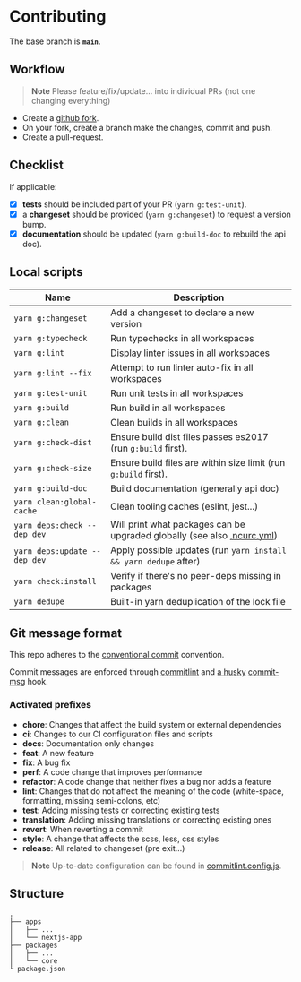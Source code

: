 # Contributing

The base branch is **`main`**.

## Workflow

> **Note**
> Please feature/fix/update... into individual PRs (not one changing everything)

- Create a [github fork](https://docs.github.com/en/get-started/quickstart/fork-a-repo).
- On your fork, create a branch make the changes, commit and push.
- Create a pull-request.

## Checklist

If applicable:

- [x] **tests** should be included part of your PR (`yarn g:test-unit`).
- [x] a **changeset** should be provided (`yarn g:changeset`) to request a version bump.
- [x] **documentation** should be updated (`yarn g:build-doc` to rebuild the api doc).

## Local scripts

| Name                         | Description                                                                                                                            |
| ---------------------------- | -------------------------------------------------------------------------------------------------------------------------------------- |
| `yarn g:changeset`           | Add a changeset to declare a new version                                                                                               |
| `yarn g:typecheck`           | Run typechecks in all workspaces                                                                                                       |
| `yarn g:lint`                | Display linter issues in all workspaces                                                                                                |
| `yarn g:lint --fix`          | Attempt to run linter auto-fix in all workspaces                                                                                       |
| `yarn g:test-unit`           | Run unit tests in all workspaces                                                                                                       |
| `yarn g:build`               | Run build in all workspaces                                                                                                            |
| `yarn g:clean`               | Clean builds in all workspaces                                                                                                         |
| `yarn g:check-dist`          | Ensure build dist files passes es2017 (run `g:build` first).                                                                           |
| `yarn g:check-size`          | Ensure build files are within size limit (run `g:build` first).                                                                        |
| `yarn g:build-doc`           | Build documentation (generally api doc)                                                                                                |
| `yarn clean:global-cache`    | Clean tooling caches (eslint, jest...)                                                                                                 |
| `yarn deps:check --dep dev`  | Will print what packages can be upgraded globally (see also [.ncurc.yml](https://github.com/teable-group/teable/blob/main/.ncurc.yml)) |
| `yarn deps:update --dep dev` | Apply possible updates (run `yarn install && yarn dedupe` after)                                                                       |
| `yarn check:install`         | Verify if there's no peer-deps missing in packages                                                                                     |
| `yarn dedupe`                | Built-in yarn deduplication of the lock file                                                                                           |

## Git message format

This repo adheres to the [conventional commit](https://www.conventionalcommits.org/en/v1.0.0/) convention.

Commit messages are enforced through [commitlint](https://github.com/conventional-changelog/commitlint) and [a husky](https://github.com/typicode/husky) [commit-msg](https://github.com/teable-group/teable/blob/main/.husky/commit-msg) hook.

### Activated prefixes

- **chore**: Changes that affect the build system or external dependencies
- **ci**: Changes to our CI configuration files and scripts
- **docs**: Documentation only changes
- **feat**: A new feature
- **fix**: A bug fix
- **perf**: A code change that improves performance
- **refactor**: A code change that neither fixes a bug nor adds a feature
- **lint**: Changes that do not affect the meaning of the code (white-space, formatting, missing semi-colons, etc)
- **test**: Adding missing tests or correcting existing tests
- **translation**: Adding missing translations or correcting existing ones
- **revert**: When reverting a commit
- **style**: A change that affects the scss, less, css styles
- **release**: All related to changeset (pre exit...)

> **Note**
> Up-to-date configuration can be found in [commitlint.config.js](https://github.com/teable-group/teable/blob/main/commitlint.config.js).

## Structure

```
.
├── apps
│   ├── ...
│   └── nextjs-app
├── packages
│   ├── ...
│   └── core
└ package.json
```
